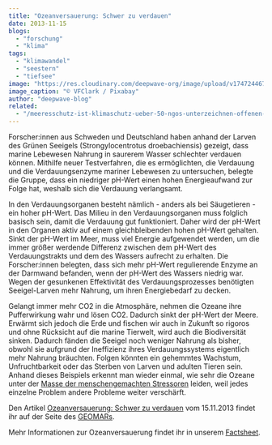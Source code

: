 ```yaml
---
title: "Ozeanversauerung: Schwer zu verdauen"
date: 2013-11-15
blogs: 
  - "forschung"
  - "klima"
tags: 
  - "klimawandel"
  - "seestern"
  - "tiefsee"
image: "https://res.cloudinary.com/deepwave-org/image/upload/v1747244677/deepwave.org/beach-170525_1920.jpg"
image_caption: "© VFClark / Pixabay"
author: "deepwave-blog"
related: 
  - "/meeresschutz-ist-klimaschutz-ueber-50-ngos-unterzeichnen-offenen-brief-an-die-eu/"
---
```


Forscher:innen aus Schweden und Deutschland haben anhand der Larven des Grünen Seeigels (Strongylocentrotus droebachiensis) gezeigt, dass marine Lebewesen Nahrung in saurerem Wasser schlechter verdauen können. Mithilfe neuer Testverfahren, die es ermöglichten, die Verdauung und die Verdauungsenzyme mariner Lebewesen zu untersuchen, belegte die Gruppe, dass ein niedriger pH-Wert einen hohen Energieaufwand zur Folge hat, weshalb sich die Verdauung verlangsamt.

In den Verdauungsorganen besteht nämlich - anders als bei Säugetieren - ein hoher pH-Wert. Das Milieu in den Verdauungsorganen muss folglich basisch sein, damit die Verdauung gut funktioniert. Daher wird der pH-Wert in den Organen aktiv auf einem gleichbleibenden hohen pH-Wert gehalten. Sinkt der pH-Wert im Meer, muss viel Energie aufgewendet werden, um die immer größer werdende Differenz zwischen dem pH-Wert des Verdauungstrakts und dem des Wassers aufrecht zu erhalten. Die Forscher:innen belegten, dass sich mehr pH-Wert regulierende Enzyme an der Darmwand befanden, wenn der pH-Wert des Wassers niedrig war. Wegen der gesunkenen Effektivität des Verdauungsprozesses benötigten Seeigel-Larven mehr Nahrung, um ihren Energiebedarf zu decken.

Gelangt immer mehr CO2 in die Atmosphäre, nehmen die Ozeane ihre Pufferwirkung wahr und lösen CO2. Dadurch sinkt der pH-Wert der Meere. Erwärmt sich jedoch die Erde und fischen wir auch in Zukunft so rigoros und ohne Rücksicht auf die marine Tierwelt, wird auch die Biodiversität sinken. Dadurch fänden die Seeigel noch weniger Nahrung als bisher, obwohl sie aufgrund der Ineffizienz ihres Verdauungssystems eigentlich mehr Nahrung bräuchten. Folgen könnten ein gehemmtes Wachstum, Unfruchtbarkeit oder das Sterben von Larven und adulten Tieren sein. Anhand dieses Beispiels erkennt man wieder einmal, wie sehr die Ozeane unter der [Masse der menschengemachten Stressoren](https://www.deepwave.org/meeresschutz-ist-klimaschutz-ueber-50-ngos-unterzeichnen-offenen-brief-an-die-eu/) leiden, weil jedes einzelne Problem andere Probleme weiter verschärft.

Den Artikel [Ozeanversauerung: Schwer zu verdauen](https://www.geomar.de/news/article/ozeanversauerung-schwer-zu-verdauen) vom 15.11.2013 findet ihr auf der Seite des [GEOMARs](https://www.geomar.de/).

Mehr Informationen zur Ozeanversauerung findet ihr in unserem [Factsheet](https://res.cloudinary.com/deepwave-org/image/upload/v1747242932/deepwave.org/DWfacts_Die-Versauerung-der-Ozeane_2016.pdf).
